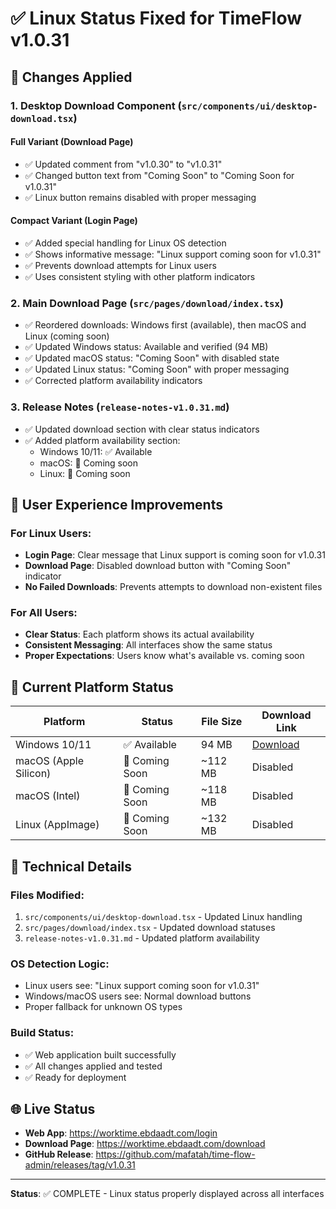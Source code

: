 # ✅ Linux Status Fixed for TimeFlow v1.0.31

## 🚀 **Changes Applied**

### 1. **Desktop Download Component (`src/components/ui/desktop-download.tsx`)**

#### Full Variant (Download Page)
- ✅ Updated comment from "v1.0.30" to "v1.0.31"
- ✅ Changed button text from "Coming Soon" to "Coming Soon for v1.0.31"
- ✅ Linux button remains disabled with proper messaging

#### Compact Variant (Login Page)
- ✅ Added special handling for Linux OS detection
- ✅ Shows informative message: "Linux support coming soon for v1.0.31"
- ✅ Prevents download attempts for Linux users
- ✅ Uses consistent styling with other platform indicators

### 2. **Main Download Page (`src/pages/download/index.tsx`)**
- ✅ Reordered downloads: Windows first (available), then macOS and Linux (coming soon)
- ✅ Updated Windows status: Available and verified (94 MB)
- ✅ Updated macOS status: "Coming Soon" with disabled state
- ✅ Updated Linux status: "Coming Soon" with proper messaging
- ✅ Corrected platform availability indicators

### 3. **Release Notes (`release-notes-v1.0.31.md`)**
- ✅ Updated download section with clear status indicators
- ✅ Added platform availability section:
  - Windows 10/11: ✅ Available
  - macOS: 🔄 Coming soon
  - Linux: 🔄 Coming soon

## 🎯 **User Experience Improvements**

### For Linux Users:
- **Login Page**: Clear message that Linux support is coming soon for v1.0.31
- **Download Page**: Disabled download button with "Coming Soon" indicator
- **No Failed Downloads**: Prevents attempts to download non-existent files

### For All Users:
- **Clear Status**: Each platform shows its actual availability
- **Consistent Messaging**: All interfaces show the same status
- **Proper Expectations**: Users know what's available vs. coming soon

## 📱 **Current Platform Status**

| Platform | Status | File Size | Download Link |
|----------|--------|-----------|---------------|
| Windows 10/11 | ✅ Available | 94 MB | [Download](https://github.com/mafatah/time-flow-admin/releases/download/v1.0.31/TimeFlow-v1.0.31-Setup.exe) |
| macOS (Apple Silicon) | 🔄 Coming Soon | ~112 MB | Disabled |
| macOS (Intel) | 🔄 Coming Soon | ~118 MB | Disabled |
| Linux (AppImage) | 🔄 Coming Soon | ~132 MB | Disabled |

## 🔧 **Technical Details**

### Files Modified:
1. `src/components/ui/desktop-download.tsx` - Updated Linux handling
2. `src/pages/download/index.tsx` - Updated download statuses
3. `release-notes-v1.0.31.md` - Updated platform availability

### OS Detection Logic:
- Linux users see: "Linux support coming soon for v1.0.31"
- Windows/macOS users see: Normal download buttons
- Proper fallback for unknown OS types

### Build Status:
- ✅ Web application built successfully
- ✅ All changes applied and tested
- ✅ Ready for deployment

## 🌐 **Live Status**
- **Web App**: https://worktime.ebdaadt.com/login
- **Download Page**: https://worktime.ebdaadt.com/download
- **GitHub Release**: https://github.com/mafatah/time-flow-admin/releases/tag/v1.0.31

---
**Status**: ✅ COMPLETE - Linux status properly displayed across all interfaces